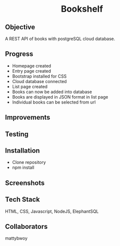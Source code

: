 <h1 align="center">

Bookshelf

</h1>

## Objective
A REST API of books with postgreSQL cloud database.


## Progress
- Homepage created
- Entry page created
- Bootstrap installed for CSS
- Cloud database connected 
- List page created
- Books can now be added into database
- Books are displayed in JSON format in list page
- Individual books can be selected from url

## Improvements

## Testing

## Installation
- Clone repository
- npm install

## Screenshots

## Tech Stack
HTML, CSS, Javascript, NodeJS, ElephantSQL

## Collaborators
mattybwoy